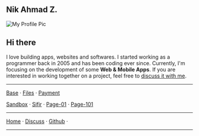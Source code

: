 ## Nik Ahmad Z.

![My Profile Pic](https://avatars0.githubusercontent.com/u/7868782?v=4&s=160)

## Hi there

I love building apps, websites and softwares. I started working as a programmer back in 2005 and has been coding ever since. Currently, I'm focusing on the development of some **Web & Mobile Apps**. If you are interested in working together on a project, feel free to [discuss it with me][3].

***

[Base](https://nikahmadz.github.io/base) &middot;
[Files](https://nikahmadz.github.io/files) &middot;
[Payment](https://nikahmadz.github.io/pay "See payment options")
  
[Sandbox](https://nikahmadz.github.io/sandbox) &middot;
[Sifir](https://nikahmadz.github.io/jadual-sifir) &middot;
[Page-01](https://nikahmadz.github.io/page-01) &middot;
[Page-101](https://nikahmadz.github.io/page-101)

***

[Home][1] &middot;
[Discuss][3] &middot;
[Github][2] &middot;

***

[1]:https://nikahmadz.github.io
[2]:https://github.com/nikahmadz
[3]:https://github.com/nikahmadz/nikahmadz.github.io/discussions "Go to Discusssion Room"
